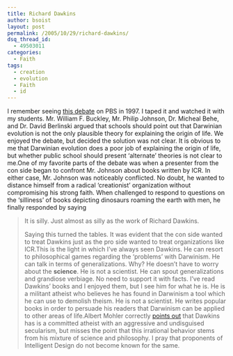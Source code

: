 ```yaml
---
title: Richard Dawkins
author: bsoist
layout: post
permalink: /2005/10/29/richard-dawkins/
dsq_thread_id:
  - 49503011
categories:
  - Faith
tags:
  - creation
  - evolution
  - Faith
  - id
---
```

I remember seeing [this debate][1] on PBS in 1997. I taped it and watched it with my students. Mr. William F. Buckley, Mr. Philip Johnson, Dr. Micheal Behe, and Dr. David Berlinski argued that schools should point out that Darwinian evolution is not the only plausible theory for explaining the origin of life. We enjoyed the debate, but decided the solution was not clear. It is obvious to me that Darwinian evolution does a poor job of explaining the origin of life, but whether public school should present &#8216;alternate&#8217; theories is not clear to me.One of my favorite parts of the debate was when a presenter from the con side began to confront Mr. Johnson about books written by ICR. In either case, Mr. Johnson was noticeably conflicted. No doubt, he wanted to distance himself from a radical &#8216;creationist&#8217; organization without compromising his strong faith. When challenged to respond to questions on the &#8216;silliness&#8217; of books depicting dinosaurs roaming the earth with men, he finally responded by saying  


> It is silly. Just almost as silly as the work of Richard Dawkins.</p>
Saying this turned the tables. It was evident that the con side wanted to treat Dawkins just as the pro side wanted to treat organizations like ICR.This is the light in which I&#8217;ve always seen Dawkins. He can resort to philosophical games regarding the &#8216;problems&#8217; with Darwinism. He can talk in terms of generalizations. Why? He doesn&#8217;t have to worry about the **science**. He is not a scientist. He can spout generalizations and grandiose verbiage. No need to support it with facts. I&#8217;ve read Dawkins&#8217; books and I enjoyed them, but I see him for what he is. He is a militant atheist who believes he has found in Darwinism a tool which he can use to demolish theism. He is not a scientist. He writes popular books in order to persuade his readers that Darwinism can be applied to other areas of life.Albert Mohler correctly [points out][2] that Dawkins has is a committed atheist with an aggressive and undisguised secularism, but misses the point that this irrational behavior stems from his mixture of science and philosophy. I pray that proponents of Intelligent Design do not become known for the same.

 [1]: http://www.arn.org/fline1297.htm
 [2]: http://www.crosswalk.com/news/weblogs/mohler/?adate=9/9/2005#1350327